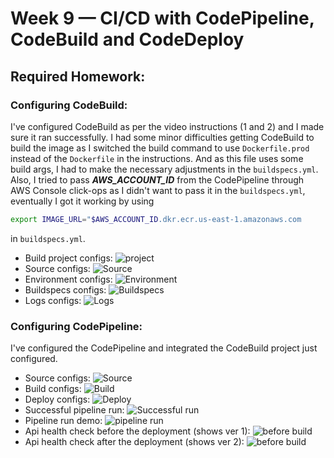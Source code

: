 # Week 9 — CI/CD with CodePipeline, CodeBuild and CodeDeploy
## Required Homework:
### Configuring CodeBuild:
I've configured CodeBuild as per the video instructions (1 and 2) and I made sure it ran successfully. I had some minor difficulties getting CodeBuild to build the image as I switched the build command to use `Dockerfile.prod` instead of the `Dockerfile` in the instructions. And as this file uses some build args, I had to make the necessary adjustments in the `buildspecs.yml`. Also, I tried to pass ***AWS_ACCOUNT_ID*** from the CodePipeline through AWS Console click-ops as I didn't want to pass it in the `buildspecs.yml`, eventually I got it working by using 
```sh
export IMAGE_URL="$AWS_ACCOUNT_ID.dkr.ecr.us-east-1.amazonaws.com
``` 
in `buildspecs.yml`.
* Build project configs:
![project](assests/week09/hwreq-0101-codebuild-config.png)
* Source configs:
![Source](assests/week09/hwreq-0102-codebuild-config-source.png)
* Environment configs:
![Environment](assests/week09/hwreq-0103-codebuild-config-env.png)
* Buildspecs configs:
![Buildspecs](assests/week09/hwreq-0104-codebuild-config-buildspec.png)
* Logs configs:
![Logs](assests/week09/hwreq-0105-codebuild-config-logs.png)
### Configuring CodePipeline:
I've configured the CodePipeline and integrated the CodeBuild project just configured.  
* Source configs:
![Source](assests/week09/hwreq-0201-codepipline-config-source.png)
* Build configs:
![Build](assests/week09/hwreq-0202-codepipline-config-build.png)
* Deploy configs:
![Deploy](assests/week09/hwreq-0203-codepipline-config-deploy.png)
* Successful pipeline run:
![Successful run](assests/week09/hwreq-0204-successful-deployment.png)
* Pipeline run demo:
![pipeline run](assests/week09/hwreq-0207-codepipeline-demo.gif)
* Api health check before the deployment (shows ver 1):
![before build](assests/week09/hwreq-0205-before-deployment.png)
* Api health check after the deployment (shows ver 2):
![before build](assests/week09/hwreq-0206-after-deployment.png)